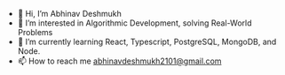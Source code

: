 - 👋 Hi, I’m Abhinav Deshmukh
- 👀 I’m interested in Algorithmic Development, solving Real-World Problems
- 🌱 I’m currently learning React, Typescript, PostgreSQL, MongoDB, and Node.
- 📫 How to reach me abhinavdeshmukh2101@gmail.com

<!---
- 💞️ I’m looking to collaborate on ...
abhinav-valuenaire/abhinav-valuenaire is a ✨ special ✨ repository because its `README.md` (this file) appears on your GitHub profile.
You can click the Preview link to take a look at your changes.
--->
